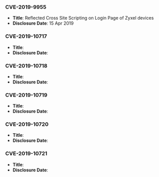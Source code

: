 ### CVE-2019-9955
- **Title**: Reflected Cross Site Scripting on Login Page of Zyxel devices
- **Disclosure Date**: 15 Apr 2019

### CVE-2019-10717
- **Title**:
- **Disclosure Date**:

### CVE-2019-10718
- **Title**:
- **Disclosure Date**:

### CVE-2019-10719
- **Title**:
- **Disclosure Date**:

### CVE-2019-10720
- **Title**:
- **Disclosure Date**:

### CVE-2019-10721
- **Title**:
- **Disclosure Date**:
